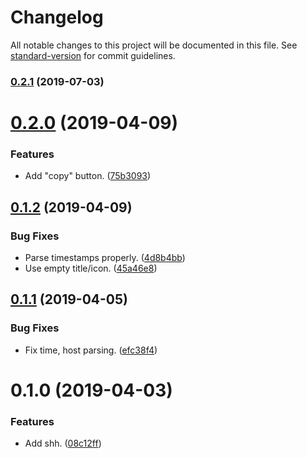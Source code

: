 # Changelog

All notable changes to this project will be documented in this file. See [standard-version](https://github.com/conventional-changelog/standard-version) for commit guidelines.

### [0.2.1](https://github.com/darkobits/shh/compare/v0.2.0...v0.2.1) (2019-07-03)



# [0.2.0](https://github.com/darkobits/shh/compare/v0.1.2...v0.2.0) (2019-04-09)


### Features

* Add "copy" button. ([75b3093](https://github.com/darkobits/shh/commit/75b3093))



## [0.1.2](https://github.com/darkobits/shh/compare/v0.1.1...v0.1.2) (2019-04-09)


### Bug Fixes

* Parse timestamps properly. ([4d8b4bb](https://github.com/darkobits/shh/commit/4d8b4bb))
* Use empty title/icon. ([45a46e8](https://github.com/darkobits/shh/commit/45a46e8))



## [0.1.1](https://github.com/darkobits/shh/compare/v0.1.0...v0.1.1) (2019-04-05)


### Bug Fixes

* Fix time, host parsing. ([efc38f4](https://github.com/darkobits/shh/commit/efc38f4))



# 0.1.0 (2019-04-03)


### Features

* Add shh. ([08c12ff](https://github.com/darkobits/shh/commit/08c12ff))
